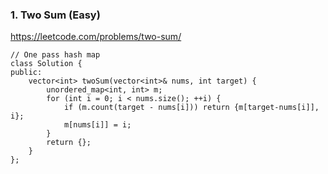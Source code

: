 ### 1. Two Sum (Easy)

https://leetcode.com/problems/two-sum/

```
// One pass hash map
class Solution {
public:
    vector<int> twoSum(vector<int>& nums, int target) {
        unordered_map<int, int> m;
        for (int i = 0; i < nums.size(); ++i) {
            if (m.count(target - nums[i])) return {m[target-nums[i]], i};
            m[nums[i]] = i;
        }
        return {};    
    }
};
```
